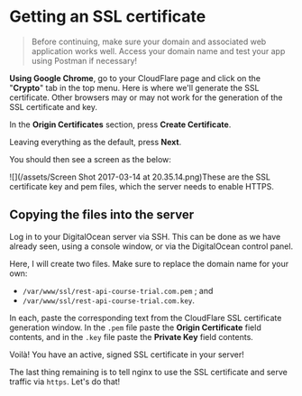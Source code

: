 # Getting an SSL certificate

> Before continuing, make sure your domain and associated web application works well. Access your domain name and test your app using Postman if necessary!

**Using Google Chrome**, go to your CloudFlare page and click on the "**Crypto**" tab in the top menu. Here is where we'll generate the SSL certificate. Other browsers may or may not work for the generation of the SSL certificate and key.

In the **Origin Certificates** section, press **Create Certificate**.

Leaving everything as the default, press **Next**.

You should then see a screen as the below:

![](/assets/Screen Shot 2017-03-14 at 20.35.14.png)These are the SSL certificate key and pem files, which the server needs to enable HTTPS.

## Copying the files into the server

Log in to your DigitalOcean server via SSH. This can be done as we have already seen, using a console window, or via the DigitalOcean control panel.

Here, I will create two files. Make sure to replace the domain name for your own:

* `/var/www/ssl/rest-api-course-trial.com.pem` ; and
* `/var/www/ssl/rest-api-course-trial.com.key`.

In each, paste the corresponding text from the CloudFlare SSL certificate generation window. In the `.pem` file paste the **Origin Certificate** field contents, and in the `.key` file paste the **Private Key** field contents.

Voilà! You have an active, signed SSL certificate in your server!

The last thing remaining is to tell nginx to use the SSL certificate and serve traffic via `https`. Let's do that!

